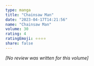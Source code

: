 ```yaml
---
type: manga
title: "Chainsaw Man"
date: "2023-04-17T14:21:56"
name: "Chainsaw Man"
volume: 30
rating: 4
ratingEmoji: ⭐️⭐️⭐️⭐️
share: false
---
```


*[No review was written for this volume]*
